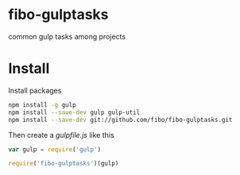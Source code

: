 fibo-gulptasks
==============

common gulp tasks among projects

# Install

Install packages

```bash
npm install -g gulp
npm install --save-dev gulp gulp-util
npm install --save-dev git://github.com/fibo/fibo-gulptasks.git
```

Then create a *gulpfile.js* like this

```js
var gulp = require('gulp')

require('fibo-gulptasks')(gulp)
```

